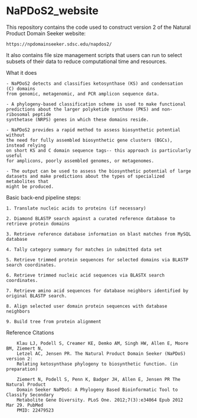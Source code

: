 # NaPDoS2_website
This repository contains the code used to construct version 2 of the Natural Product Domain Seeker website:

	https://npdomainseeker.sdsc.edu/napdos2/
  
  It also contains file size management scripts that users can run to select subsets 
  of their data to reduce computational time and resources.

What it does

	- NaPDoS2 detects and classifies ketosynthase (KS) and condensation (C) domains
	from genomic, metagenomic, and PCR amplicon sequence data.
	
	- A phylogeny-based classification scheme is used to make functional
	predictions about the larger polyketide synthase (PKS) and non-ribosomal peptide
	synthetase (NRPS) genes in which these domains reside.
	
	- NaPDoS2 provides a rapid method to assess biosynthetic potential without
	the need for fully assembled biosynthetic gene clusters (BGCs), instead relying
	on short KS and C domain sequence tags-- this approach is particularly useful
	for amplicons, poorly assembled genomes, or metagenomes.
	
	- The output can be used to assess the biosynthetic potential of large
	datasets and make predictions about the types of specialized metabolites that
	might be produced.
  
  Basic back-end pipeline steps:
  
	1. Translate nucleic acids to proteins (if necessary)
	
	2. Diamond BLASTP search against a curated reference database to retrieve protein domains
	
	3. Retrieve reference database information on blast matches from MySQL database
	
	4. Tally category summary for matches in submitted data set
	
	5. Retrieve trimmed protein sequences for selected domains via BLASTP search coordinates.
	
	6. Retrieve trimmed nucleic acid sequences via BLASTX search coordinates.
	
	7. Retrieve amino acid sequences for database neighbors identified by original BLASTP search.
	
	8. Align selected user domain protein sequences with database neighbors
	
	9. Build tree from protein alignment
  
  Reference Citations 
  
		Klau LJ, Podell S, Creamer KE, Demko AM, Singh HW, Allen E, Moore BM, Ziemert N,
		Letzel AC, Jensen PR. The Natural Product Domain Seeker (NaPDoS) version 2:
		Relating ketosynthase phylogeny to biosynthetic function. (in preparation)

		Ziemert N, Podell S, Penn K, Badger JH, Allen E, Jensen PR The Natural Product
		Domain Seeker NaPDoS: A Phylogeny Based Bioinformatic Tool to Classify Secondary
		Metabolite Gene Diversity. PLoS One. 2012;7(3):e34064 Epub 2012 Mar 29. PubMed
		PMID: 22479523
    
